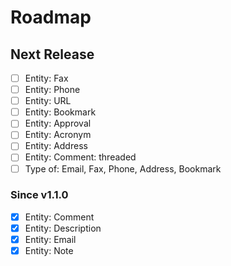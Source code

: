 # Roadmap

## Next Release

- [ ] Entity: Fax
- [ ] Entity: Phone
- [ ] Entity: URL
- [ ] Entity: Bookmark
- [ ] Entity: Approval
- [ ] Entity: Acronym
- [ ] Entity: Address
- [ ] Entity: Comment: threaded
- [ ] Type of: Email, Fax, Phone, Address, Bookmark

### Since v1.1.0

- [x] Entity: Comment
- [x] Entity: Description
- [x] Entity: Email
- [x] Entity: Note
